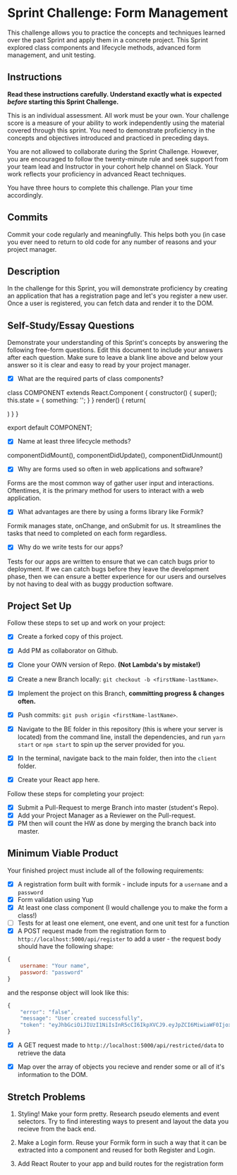 # Sprint Challenge: Form Management

This challenge allows you to practice the concepts and techniques learned over the past Sprint and apply them in a concrete project. This Sprint explored class components and lifecycle methods, advanced form management, and unit testing.

## Instructions

**Read these instructions carefully. Understand exactly what is expected _before_ starting this Sprint Challenge.**

This is an individual assessment. All work must be your own. Your challenge score is a measure of your ability to work independently using the material covered through this sprint. You need to demonstrate proficiency in the concepts and objectives introduced and practiced in preceding days.

You are not allowed to collaborate during the Sprint Challenge. However, you are encouraged to follow the twenty-minute rule and seek support from your team lead and Instructor in your cohort help channel on Slack. Your work reflects your proficiency in advanced React techniques.

You have three hours to complete this challenge. Plan your time accordingly.

## Commits

Commit your code regularly and meaningfully. This helps both you (in case you ever need to return to old code for any number of reasons and your project manager.

## Description

In the challenge for this Sprint, you will demonstrate proficiency by creating an application that has a registration page and let's you register a new user. Once a user is registered, you can fetch data and render it to the DOM.

## Self-Study/Essay Questions

Demonstrate your understanding of this Sprint's concepts by answering the following free-form questions. Edit this document to include your answers after each question. Make sure to leave a blank line above and below your answer so it is clear and easy to read by your project manager.

- [X] What are the required parts of class components?

class COMPONENT extends React.Component {
  constructor() {
    super();
    this.state = {
      something: '';
    }
  }
  render() {
    return(
      <div></div>
    )
  }
}

export default COMPONENT;

- [X] Name at least three lifecycle methods?

componentDidMount(), componentDidUpdate(), componentDidUnmount()

- [X] Why are forms used so often in web applications and software?

Forms are the most common way of gather user input and interactions. Oftentimes, it is the primary method for users to interact with a web application.

- [X] What advantages are there by using a forms library like Formik?

Formik manages state, onChange, and onSubmit for us. It streamlines the tasks that need to completed on each form regardless.

- [X] Why do we write tests for our apps?

Tests for our apps are written to ensure that we can catch bugs prior to deployment. If we can catch bugs before they leave the development phase, then we can ensure a better experience for our users and ourselves by not having to deal with as buggy production software.

## Project Set Up

Follow these steps to set up and work on your project:

- [X] Create a forked copy of this project.
- [X] Add PM as collaborator on Github.
- [X] Clone your OWN version of Repo. **(Not Lambda's by mistake!)**
- [X] Create a new Branch locally: `git checkout -b <firstName-lastName>`.

- [X] Implement the project on this Branch, **committing progress & changes often.**
- [X] Push commits: `git push origin <firstName-lastName>`.
- [X] Navigate to the BE folder in this repository (this is where your server is located) from the command line, install the dependencies, and run `yarn start` or `npm start` to spin up the server provided for you.
- [X] In the terminal, navigate back to the main folder, then into the `client` folder.
- [X] Create your React app here.

Follow these steps for completing your project:

- [X] Submit a Pull-Request to merge <firstName-lastName> Branch into master (student's Repo).
- [X] Add your Project Manager as a Reviewer on the Pull-request.
- [X] PM then will count the HW as done by merging the branch back into master.

## Minimum Viable Product

Your finished project must include all of the following requirements:

- [X] A registration form built with formik - include inputs for a `username` and a `password`
- [X] Form validation using Yup
- [X] At least one class component (I would challenge you to make the form a class!)
- [ ] Tests for at least one element, one event, and one unit test for a function
- [X] A POST request made from the registration form to `http://localhost:5000/api/register` to add a user - the request body should have the following shape:

```js
{
    username: "Your name",
    password: "password"
}
```

and the response object will look like this:

```js
{
    "error": "false",
    "message": "User created successfully",
    "token": "eyJhbGciOiJIUzI1NiIsInR5cCI6IkpXVCJ9.eyJpZCI6MiwiaWF0IjoxNTYzNDc2NTc0LCJleHAiOjE1NjM0ODAxNzR9.pIkjFgRRbrrg8j38YGiWpMlw0wgTWRfZmIIMAeFLQcw"
}
```

- [X] A GET request made to `http://localhost:5000/api/restricted/data` to retrieve the data

- [X] Map over the array of objects you recieve and render some or all of it's information to the DOM.

## Stretch Problems

1. Styling! Make your form pretty. Research pseudo elements and event selectors. Try to find interesting ways to present and layout the data you recieve from the back end.

1. Make a Login form. Reuse your Formik form in such a way that it can be extracted into a component and reused for both Register and Login.

1. Add React Router to your app and build routes for the registration form
